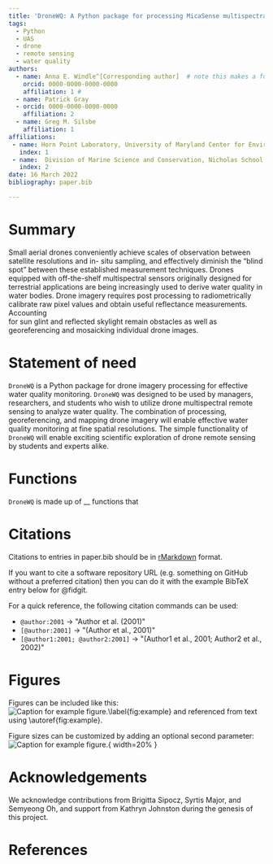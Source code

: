 ```yaml
---
title: 'DroneWQ: A Python package for processing MicaSense multispectral drone imagery for aquatic remote sensing'
tags:
  - Python
  - UAS
  - drone
  - remote sensing
  - water quality
authors:
  - name: Anna E. Windle^[Corresponding author]  # note this makes a footnote saying 'Corresponding author'
    orcid: 0000-0000-0000-0000
    affiliation: 1 # 
  - name: Patrick Gray 
  - orcid: 0000-0000-0000-0000
    affiliation: 2
  - name: Greg M. Silsbe
    affiliation: 1
affiliations:
 - name: Horn Point Laboratory, University of Maryland Center for Environmental Science, Cambridge, MD, United States
   index: 1
 - name:  Division of Marine Science and Conservation, Nicholas School of the Environment, Duke University Marine Laboratory, Beaufort, NC, United States
   index: 2
date: 16 March 2022
bibliography: paper.bib

---
```


# Summary

Small aerial drones conveniently achieve scales of observation between satellite 
resolutions and in- situ sampling, and effectively diminish the “blind spot” between 
these established measurement techniques. Drones equipped with off-the-shelf multispectral
sensors originally designed for terrestrial applications are being increasingly used to 
derive water quality in water bodies. Drone imagery requires post processing to radiometrically
calibrate raw pixel values and obtain useful reflectance measurements. Accounting  
for sun glint and reflected skylight remain obstacles as well as georeferencing and mosaicking
individual drone images. 


# Statement of need

`DroneWQ` is a Python package for drone imagery processing for effective water quality monitoring. 
`DroneWQ` was designed to be used by managers, researchers, and students who wish to utilize drone 
multispectral remote sensing to analyze water quality. The combination of processing, georeferencing, 
and mapping drone imagery will enable effective water quality monitoring at fine spatial resolutions.
The simple functionality of `DroneWQ` will enable exciting scientific exploration of drone remote sensing 
by students and experts alike. 


# Functions

`DroneWQ` is made up of __ functions that 



# Citations

Citations to entries in paper.bib should be in
[rMarkdown](http://rmarkdown.rstudio.com/authoring_bibliographies_and_citations.html)
format.

If you want to cite a software repository URL (e.g. something on GitHub without a preferred
citation) then you can do it with the example BibTeX entry below for @fidgit.

For a quick reference, the following citation commands can be used:
- `@author:2001`  ->  "Author et al. (2001)"
- `[@author:2001]` -> "(Author et al., 2001)"
- `[@author1:2001; @author2:2001]` -> "(Author1 et al., 2001; Author2 et al., 2002)"

# Figures

Figures can be included like this:
![Caption for example figure.\label{fig:example}](figure.png)
and referenced from text using \autoref{fig:example}.

Figure sizes can be customized by adding an optional second parameter:
![Caption for example figure.](figure.png){ width=20% }

# Acknowledgements

We acknowledge contributions from Brigitta Sipocz, Syrtis Major, and Semyeong
Oh, and support from Kathryn Johnston during the genesis of this project.

# References
